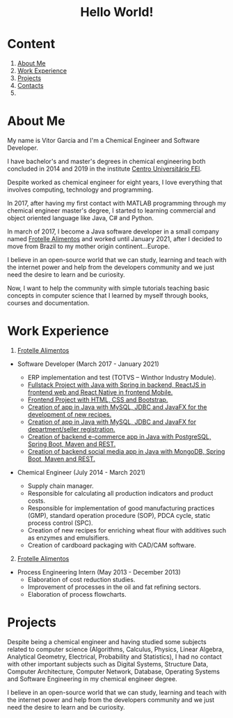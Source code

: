 <h1 align="center"> Hello World! </h1>

# Content

1. [About Me](#aboutme)
2. [Work Experience](#workexperience)
3. [Projects](#projects)
4. [Contacts](#contacts)
5. 

# About Me <a name="aboutme"></a>

My name is Vitor Garcia and I'm a Chemical Engineer and Software Developer.

I have bachelor's and master's degrees in chemical engineering both concluded in 2014 and 2019 in the institute [Centro Universitário FEI][fei-url].

Despite worked as chemical engineer for eight years, I love everything that involves computing, technology and programming. 

In 2017, after having my first contact with MATLAB programming through my chemical engineer master's degree, I started to learning commercial and object oriented language like Java, C# and Python.

In march of 2017, I become a Java software developer in a small company named [Frotelle Alimentos][frotelle-url] and worked until January 2021, after I decided to move from Brazil to my mother origin continent...Europe.

I believe in an open-source world that we can study, learning and teach with the internet power and help from the developers community and we just need the desire to learn and be curiosity.

Now, I want to help the community with simple tutorials teaching basic concepts in computer science that I learned by myself through books, courses and documentation.

# Work Experience <a name="workexperience"></a>

1. [Frotelle Alimentos][frotelle-url]

  - Software Developer (March 2017 - January 2021)
    - ERP implementation and test (TOTVS – Winthor Industry Module).
    - [Fullstack Project with Java with Spring in backend, ReactJS in frontend web and React Native in frontend Mobile.][full-stack-url]
    - [Frontend Project with HTML, CSS and Bootstrap.][front-end-url]
    - [Creation of app in Java with MySQL, JDBC and JavaFX for the development of new recipes.][recipe-url]
    - [Creation of app in Java with MySQL, JDBC and JavaFX for department/seller registration.][back-end-url]
    - [Creation of backend e-commerce app in Java with PostgreSQL, Spring Boot, Maven and REST.][e-commerce-url]
    - [Creation of backend social media app in Java with MongoDB, Spring Boot, Maven and REST.][social-url]

  - Chemical Engineer (July 2014 - March 2021)
      - Supply chain manager.
      - Responsible for calculating all production indicators and product costs.
      - Responsible for implementation of good manufacturing practices (GMP), standard operation procedure (SOP), PDCA cycle, static process control (SPC).
      - Creation of new recipes for enriching wheat flour with additives such as enzymes and emulsifiers.
      - Creation of cardboard packaging with CAD/CAM software.

2. [Frotelle Alimentos][frotelle-url]

  - Process Engineering Intern (May 2013 - December 2013)
    - Elaboration of cost reduction studies.
    - Improvement of processes in the oil and fat refining sectors.
    - Elaboration of process flowcharts.

# Projects <a name="workexperience"></a>


Despite being a chemical engineer and having studied some subjects related to computer science (Algorithms, Calculus, Physics, Linear Algebra, Analytical Geometry, Electrical, Probability and Statistics), I had no contact with other important subjects such as Digital Systems, Structure Data, Computer Architecture, Computer Network, Database, Operating Systems and Software Engineering in my chemical engineer degree.

I believe in an open-source world that we can study, learning and teach with the internet power and help from the developers community and we just need the desire to learn and be curiosity.



<!--
**vitorstabile/vitorstabile** is a ✨ _special_ ✨ repository because its `README.md` (this file) appears on your GitHub profile.

Here are some ideas to get you started:

- 🔭 I’m currently working on ...
- 🌱 I’m currently learning ...
- 👯 I’m looking to collaborate on ...
- 🤔 I’m looking for help with ...
- 💬 Ask me about ...
- 📫 How to reach me: ...
- 😄 Pronouns: ...
- ⚡ Fun fact: ...
-->

[linkedin-shield]: https://img.shields.io/badge/my-linkedin-blue.svg 
[linkedin-url]: https://www.linkedin.com/in/vitor-stabile-garcia-5b151b67
[portfolio-shield]: https://img.shields.io/badge/my-portfolio-red.svg
[portfolio-url]: https://vitorstabile.github.io
[frotelle-url]:http://frotelle.com.br/
[fei-url]: https://portal.fei.edu.br/
[full-stack-url]: https://github.com/vitorstabile/project-spotify-clone
[front-end-url]: https://github.com/vitorstabile/project-spotify-clone
[recipe-url]: https://github.com/vitorstabile/workshop-javafx-jdbc.git
[back-end-url]: https://github.com/vitorstabile/workshop-javafx-jdbc.git
[e-commerce-url]: https://github.com/vitorstabile/course-springboot-2-java-11.git
[social-url]: https://github.com/vitorstabile/workshop-spring-boot-mongodb.git
